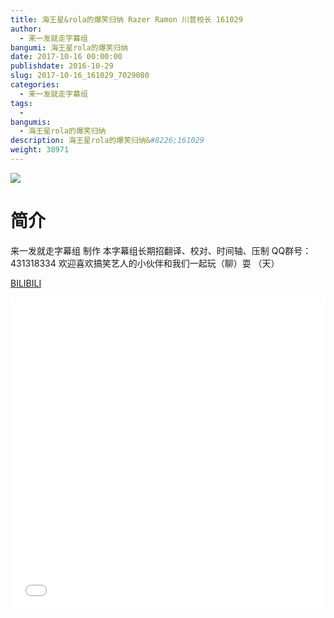 ```yaml
---
title: 海王星&rola的爆笑归纳 Razer Ramon 川普校长 161029
author: 
  - 来一发就走字幕组
bangumi: 海王星rola的爆笑归纳
date: 2017-10-16 00:00:00
publishdate: 2016-10-29
slug: 2017-10-16_161029_7029080
categories: 
  - 来一发就走字幕组
tags: 
  - 
bangumis: 
  - 海王星rola的爆笑归纳
description: 海王星rola的爆笑归纳&#8226;161029
weight: 38971
---
```


![](https://i.imgur.com/6N6bfQP.jpg)

# 简介  
来一发就走字幕组 制作 本字幕组长期招翻译、校对、时间轴、压制   QQ群号：431318334 欢迎喜欢搞笑艺人的小伙伴和我们一起玩（聊）耍 （天）

  [BILIBILI](https://www.bilibili.com/video/av7029080/)


  <iframe src="//www.bilibili.com/html/html5player.html?cid=11459694&aid=7029080" width="100%" height="500" frameborder="0" allowfullscreen="allowfullscreen"></iframe>
